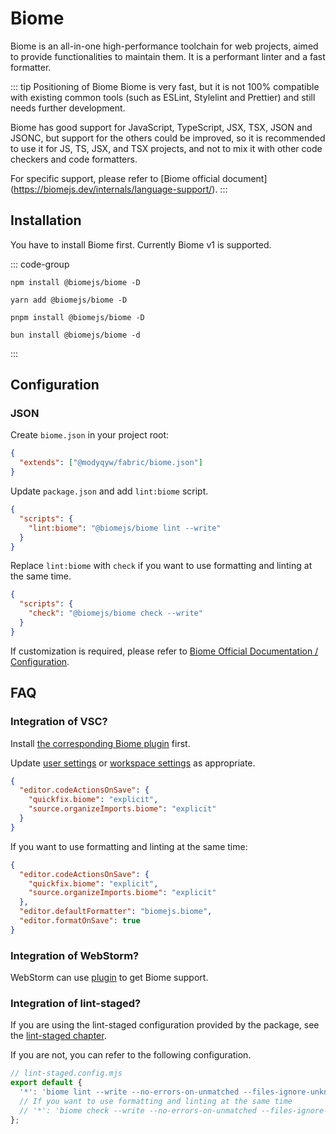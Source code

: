 # Biome

Biome is an all-in-one high-performance toolchain for web projects, aimed to provide functionalities to maintain them. It is a performant linter and a fast formatter.

::: tip Positioning of Biome
Biome is very fast, but it is not 100% compatible with existing common tools (such as ESLint, Stylelint and Prettier) and still needs further development.

Biome has good support for JavaScript, TypeScript, JSX, TSX, JSON and JSONC, but support for the others could be improved, so it is recommended to use it for JS, TS, JSX, and TSX projects, and not to mix it with other code checkers and code formatters.

For specific support, please refer to [Biome official document] (https://biomejs.dev/internals/language-support/).
:::

## Installation

You have to install Biome first. Currently Biome v1 is supported.

::: code-group

```shell [npm]
npm install @biomejs/biome -D
```

```shell [yarn]
yarn add @biomejs/biome -D
```

```shell [pnpm]
pnpm install @biomejs/biome -D
```

```shell [bun(experimental)]
bun install @biomejs/biome -d
```

:::

## Configuration

### JSON

Create `biome.json` in your project root:

```json
{
  "extends": ["@modyqyw/fabric/biome.json"]
}
```

Update `package.json` and add `lint:biome` script.

```json
{
  "scripts": {
    "lint:biome": "@biomejs/biome lint --write"
  }
}
```

Replace `lint:biome` with `check` if you want to use formatting and linting at the same time.

```json
{
  "scripts": {
    "check": "@biomejs/biome check --write"
  }
}
```

If customization is required, please refer to [Biome Official Documentation / Configuration](https://biomejs.dev/reference/configuration/).

## FAQ

### Integration of VSC?

Install [the corresponding Biome plugin](https://marketplace.visualstudio.com/items?itemName=biomejs.biome) first.

Update [user settings](https://code.visualstudio.com/docs/getstarted/settings#_settingsjson) or [workspace settings](https://code.visualstudio.com/docs/getstarted/settings#_workspace-settings) as appropriate.

```json
{
  "editor.codeActionsOnSave": {
    "quickfix.biome": "explicit",
    "source.organizeImports.biome": "explicit"
  }
}
```

If you want to use formatting and linting at the same time:

```json
{
  "editor.codeActionsOnSave": {
    "quickfix.biome": "explicit",
    "source.organizeImports.biome": "explicit"
  },
  "editor.defaultFormatter": "biomejs.biome",
  "editor.formatOnSave": true
}
```

### Integration of WebStorm?

WebStorm can use [plugin](https://plugins.jetbrains.com/plugin/22761-biome) to get Biome support.

### Integration of lint-staged?

If you are using the lint-staged configuration provided by the package, see the [lint-staged chapter](../git/lint-staged.md).

If you are not, you can refer to the following configuration.

```javascript
// lint-staged.config.mjs
export default {
  '*': 'biome lint --write --no-errors-on-unmatched --files-ignore-unknown=true',
  // If you want to use formatting and linting at the same time
  // '*': 'biome check --write --no-errors-on-unmatched --files-ignore-unknown=true',
};
```
